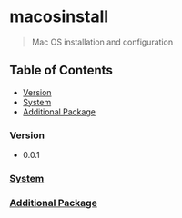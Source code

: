 # macosinstall
> Mac OS installation and configuration

## Table of Contents
* [Version](#version)
* [System](#system)
* [Additional Package](#additional-package)

### Version
* 0.0.1

### [System]()

### [Additional Package]()
